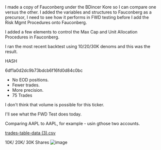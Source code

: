 I made a copy of Fauconberg under the BDincer Kore so I can compare one versus the other. I added the variables and structures to Fauconberg as a precursor, I need to see how it performs in FWD testing before I add the Risk Mgmt Procedures onto Fauconberg.

I added a few elements to control the Max Cap and Unit Allocation Procedures in Fauconberg.

I ran the most recent backtest using 10/20/30K denoms and this was the result.

HASH

6df1a0d2dc9b73bdcb6f16fd0d84c0bc

- No EOD positions.
- Fewer trades.
- More precision.
- 75 Trades

I don't think that volume is possible for this ticker.

I'll see what the FWD Test does today. 

Comparing AAPL to AAPL, for example - usin gthose two accounts.

[trades-table-data (3).csv](https://github.com/bdincerTrader/Fauconberg1/files/12303057/trades-table-data.3.csv)


10K/ 20K/ 30K Shares 
![image](https://github.com/bdincerTrader/Fauconberg1/assets/127531384/9d02f425-6a40-412c-af22-5db209fa0ffa)

